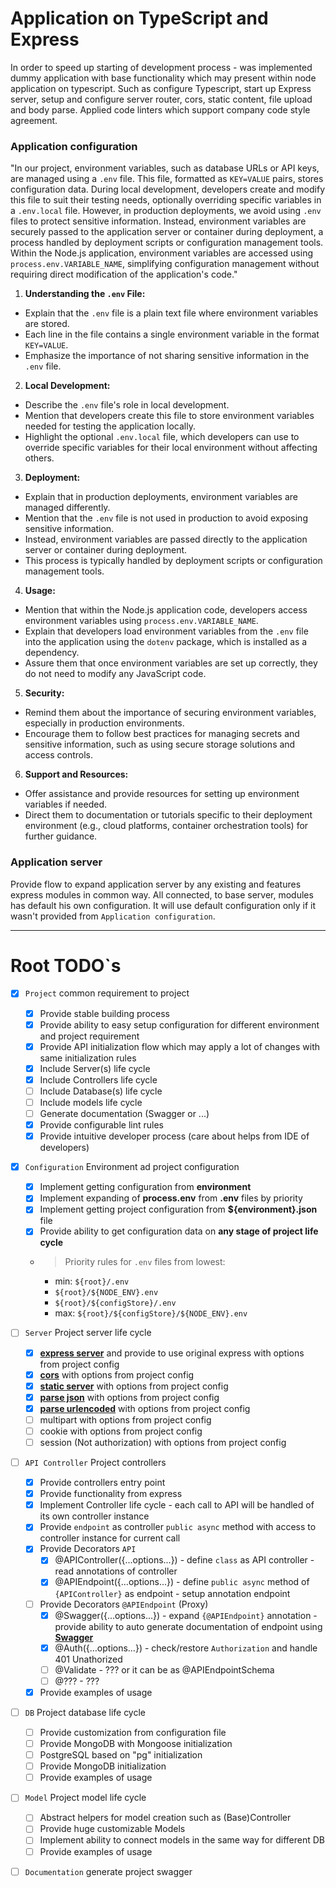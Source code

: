 # Application on TypeScript and Express

In order to speed up starting of development process - was implemented dummy application with base functionality which may present within node application on typescript. Such as configure Typescript, start up Express server, setup and configure server router, cors, static content, file upload and body parse. Applied code linters which support company code style agreement.


### Application configuration

"In our project, environment variables, such as database URLs or API keys, are managed using a `.env` file. This file, formatted as `KEY=VALUE` pairs, stores configuration data. During local development, developers create and modify this file to suit their testing needs, optionally overriding specific variables in a `.env.local` file. However, in production deployments, we avoid using `.env` files to protect sensitive information. Instead, environment variables are securely passed to the application server or container during deployment, a process handled by deployment scripts or configuration management tools. Within the Node.js application, environment variables are accessed using `process.env.VARIABLE_NAME`, simplifying configuration management without requiring direct modification of the application's code."

1. **Understanding the `.env` File:**
  - Explain that the `.env` file is a plain text file where environment variables are stored.
  - Each line in the file contains a single environment variable in the format `KEY=VALUE`.
  - Emphasize the importance of not sharing sensitive information in the `.env` file.
2. **Local Development:**
  - Describe the `.env` file's role in local development.
  - Mention that developers create this file to store environment variables needed for testing the application locally.
  - Highlight the optional `.env.local` file, which developers can use to override specific variables for their local environment without affecting others.
3. **Deployment:**
  - Explain that in production deployments, environment variables are managed differently.
  - Mention that the `.env` file is not used in production to avoid exposing sensitive information.
  - Instead, environment variables are passed directly to the application server or container during deployment.
  - This process is typically handled by deployment scripts or configuration management tools.
4. **Usage:**
  - Mention that within the Node.js application code, developers access environment variables using `process.env.VARIABLE_NAME`.
  - Explain that developers load environment variables from the `.env` file into the application using the `dotenv` package, which is installed as a dependency.
  - Assure them that once environment variables are set up correctly, they do not need to modify any JavaScript code.
5. **Security:**
  - Remind them about the importance of securing environment variables, especially in production environments.
  - Encourage them to follow best practices for managing secrets and sensitive information, such as using secure storage solutions and access controls.
6. **Support and Resources:**
  - Offer assistance and provide resources for setting up environment variables if needed.
  - Direct them to documentation or tutorials specific to their deployment environment (e.g., cloud platforms, container orchestration tools) for further guidance.



### Application server

Provide flow to expand application server by any existing and features express modules in common way. All connected, to base server, modules has default his own configuration. It will use default configuration only if it wasn't provided from `Application configuration`.

- - - -
# Root TODO`s

* [x] `Project` common requirement to project
    * [x] Provide stable building process
    * [x] Provide ability to easy setup configuration for different environment and project requirement
    * [x] Provide API initialization flow which may apply a lot of changes with same initialization rules
    * [x] Include Server(s) life cycle
    * [x] Include Controllers life cycle
    * [ ] Include Database(s) life cycle
    * [ ] Include models life cycle
    * [ ] Generate documentation (Swagger or ...)
    * [x] Provide configurable lint rules
    * [x] Provide intuitive developer process (care about helps from IDE of developers)

* [x] `Configuration` Environment ad project configuration
    * [x] Implement getting configuration from **environment**
    * [x] Implement expanding of **process.env** from **.env** files by priority
    * [x] Implement getting project configuration from **${environment}.json** file
    * [x] Provide ability to get configuration data on **any stage of project life cycle**
    * > Priority rules for `.env` files from lowest:
        * min: `${root}/.env`
        * `${root}/${NODE_ENV}.env`
        * `${root}/${configStore}/.env`
        * max: `${root}/${configStore}/${NODE_ENV}.env`

* [ ] `Server` Project server life cycle
    * [x] **[express server](https://expressjs.com/ "express")** and provide to use original express with options from project config 
    * [x] **[cors](https://www.npmjs.com/package/cors "CORS")** with options from project config
    * [x] **[static server](https://expressjs.com/en/4x/api.html#express.static "express static")** with options from project config
    * [x] **[parse json](https://www.npmjs.com/package/body-parser "body-parser => JSON")** with options from project config
    * [x] **[parse urlencoded](https://www.npmjs.com/package/body-parser "body-parser => URLENCODED")** with options from project config
    * [ ] multipart with options from project config 
    * [ ] cookie with options from project config 
    * [ ] session (Not authorization) with options from project config 

* [ ] `API Controller` Project controllers
    * [x] Provide controllers entry point
    * [x] Provide functionality from express
    * [x] Implement Controller life cycle - each call to API will be handled of its own controller instance
    * [x] Provide `endpoint` as controller `public async` method with access to controller instance for current call
    * [x] Provide Decorators `API`
        * [x] @APIController({...options...}) - define `class` as API controller - read annotations of controller
        * [x] @APIEndpoint({...options...}) - define `public async` method of `{APIController}` as endpoint - setup annotation endpoint
    * [ ] Provide Decorators `@APIEndpoint` (Proxy)  
        * [x] @Swagger({...options...}) - expand `{@APIEndpoint}` annotation - provide ability to auto generate documentation of endpoint using **[Swagger](https://www.npmjs.com/package/swagger-ui-express/ "swagger-ui-express")**
        * [x] @Auth({…options…}) - check/restore `Authorization` and handle 401 Unathorized
        * [ ] @Validate - ??? or it can be as @APIEndpointSchema
        * [ ] @??? - ???
    * [x] Provide examples of usage

* [ ] `DB` Project database life cycle
    * [ ] Provide customization from configuration file
    * [ ] Provide MongoDB with Mongoose initialization
    * [ ] PostgreSQL based on "pg" initialization
    * [ ] Provide MongoDB initialization
    * [ ] Provide examples of usage

* [ ] `Model` Project model life cycle
    * [ ] Abstract helpers for model creation such as (Base)Controller
    * [ ] Provide huge customizable Models
    * [ ] Implement ability to connect models in the same way for different DB
    * [ ] Provide examples of usage

* [ ] `Documentation` generate project swagger
